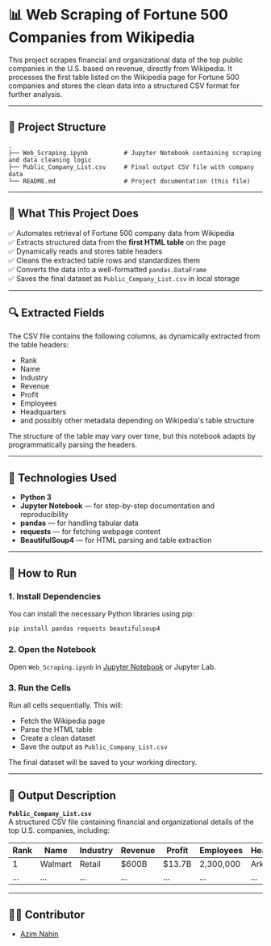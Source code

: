 
# 📊 Web Scraping of Fortune 500 Companies from Wikipedia

This project scrapes financial and organizational data of the top public companies in the U.S. based on revenue, directly from Wikipedia. It processes the first table listed on the Wikipedia page for Fortune 500 companies and stores the clean data into a structured CSV format for further analysis.

---

## 📁 Project Structure

```
.
├── Web_Scraping.ipynb          # Jupyter Notebook containing scraping and data cleaning logic
├── Public_Company_List.csv     # Final output CSV file with company data
└── README.md                   # Project documentation (this file)
```

---

## 📌 What This Project Does

✅ Automates retrieval of Fortune 500 company data from Wikipedia  
✅ Extracts structured data from the **first HTML table** on the page  
✅ Dynamically reads and stores table headers  
✅ Cleans the extracted table rows and standardizes them  
✅ Converts the data into a well-formatted `pandas.DataFrame`  
✅ Saves the final dataset as `Public_Company_List.csv` in local storage

---

## 🔍 Extracted Fields

The CSV file contains the following columns, as dynamically extracted from the table headers:

- Rank
- Name
- Industry
- Revenue
- Profit
- Employees
- Headquarters
- and possibly other metadata depending on Wikipedia's table structure

The structure of the table may vary over time, but this notebook adapts by programmatically parsing the headers.

---

## 🧪 Technologies Used

- **Python 3**
- **Jupyter Notebook** — for step-by-step documentation and reproducibility
- **pandas** — for handling tabular data
- **requests** — for fetching webpage content
- **BeautifulSoup4** — for HTML parsing and table extraction

---

## 🚀 How to Run

### 1. Install Dependencies

You can install the necessary Python libraries using pip:

```bash
pip install pandas requests beautifulsoup4
```

### 2. Open the Notebook

Open `Web_Scraping.ipynb` in [Jupyter Notebook](https://jupyter.org/) or Jupyter Lab.

### 3. Run the Cells

Run all cells sequentially. This will:
- Fetch the Wikipedia page
- Parse the HTML table
- Create a clean dataset
- Save the output as `Public_Company_List.csv`

The final dataset will be saved to your working directory.

---

## 📂 Output Description

**`Public_Company_List.csv`**  
A structured CSV file containing financial and organizational details of the top U.S. companies, including:

| Rank | Name | Industry | Revenue | Profit | Employees | Headquarters |
|------|------|----------|---------|--------|-----------|---------------|
| 1    | Walmart | Retail | $600B   | $13.7B | 2,300,000 | Arkansas      |
| ...  | ...      | ...      | ...     | ...    | ...         | ...           |

---

## 👨‍💻 Contributor
- [Azim Nahin](https://github.com/AzimNahin)
